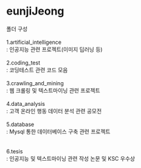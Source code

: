 # eunjiJeong
폴더 구성<br/><br/>
  1.artificial_intelligence<br/>
    : 인공지능 관련 프로젝트(이미지 딥러닝 등)<br/><br/>
  2.coding_test<br/>
    : 코딩테스트 관련 코드 모음<br/><br/>
  3.crawling_and_mining<br/>
    : 웹 크롤링 및 텍스트마이닝 관련 프로젝트<br/><br/>
  4.data_analysis<br/>
    : 고객 온라인 행동 데이터 분석 관련 공모전<br/><br/>
  5.database<br/>
    : Mysql 통한 데이터베이스 구축 관련 프로젝트<br/><br/>  
  6.tesis<br/>
    : 인공지능 및 텍스트마이닝 관련 작성 논문 및 KSC 우수상<br/><br/>
